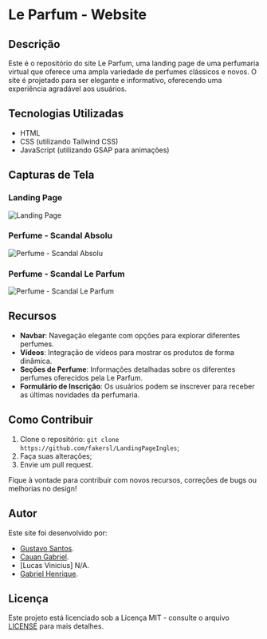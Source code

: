 # Le Parfum - Website

## Descrição

Este é o repositório do site Le Parfum, uma landing page de uma perfumaria virtual que oferece uma ampla variedade de perfumes clássicos e novos. O site é projetado para ser elegante e informativo, oferecendo uma experiência agradável aos usuários.

## Tecnologias Utilizadas

- HTML
- CSS (utilizando Tailwind CSS)
- JavaScript (utilizando GSAP para animações)

## Capturas de Tela

### Landing Page
![Landing Page](https://prnt.sc/sCA0bPgA_b6P)

### Perfume - Scandal Absolu
![Perfume - Scandal Absolu](https://prnt.sc/zi6zFmWpwfR6)

### Perfume - Scandal Le Parfum
![Perfume - Scandal Le Parfum](https://prnt.sc/CdEa7yF9VE6h)

## Recursos

- **Navbar**: Navegação elegante com opções para explorar diferentes perfumes.
- **Vídeos**: Integração de vídeos para mostrar os produtos de forma dinâmica.
- **Seções de Perfume**: Informações detalhadas sobre os diferentes perfumes oferecidos pela Le Parfum.
- **Formulário de Inscrição**: Os usuários podem se inscrever para receber as últimas novidades da perfumaria.

## Como Contribuir

1. Clone o repositório: `git clone https://github.com/fakersl/LandingPageIngles`;
2. Faça suas alterações;
3. Envie um pull request.

Fique à vontade para contribuir com novos recursos, correções de bugs ou melhorias no design!

## Autor

Este site foi desenvolvido por:
- [Gustavo Santos](https://github.com/fakersl).
- [Cauan Gabriel](https://github.com/LoadCG).
- [Lucas Vinicius] N/A.
- [Gabriel Henrique](https://github.com/goufopersico).

## Licença

Este projeto está licenciado sob a Licença MIT - consulte o arquivo [LICENSE](LICENSE) para mais detalhes.
